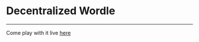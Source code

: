 # Decentralized Wordle
---

Come play with it live [here](https://master.dme99r4sotkse.amplifyapp.com/)